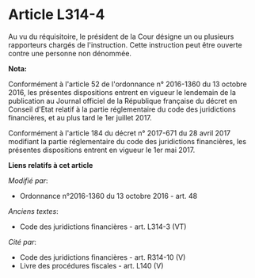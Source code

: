 # Article L314-4

Au vu du réquisitoire, le président de la Cour désigne un ou plusieurs rapporteurs chargés de l'instruction. Cette
instruction peut être ouverte contre une personne non dénommée.

**Nota:**

Conformément à l'article 52 de l'ordonnance n° 2016-1360 du 13 octobre 2016, les présentes dispositions entrent en vigueur le
lendemain de la publication au Journal officiel de la République française du décret en Conseil d'Etat relatif à la partie
réglementaire du code des juridictions financières, et au plus tard le 1er juillet 2017.

Conformément à l'article 184 du décret n° 2017-671 du 28 avril 2017 modifiant la partie réglementaire du code des
juridictions financières, les présentes dispositions entrent en vigueur le 1er mai 2017.

**Liens relatifs à cet article**

_Modifié par_:

  - Ordonnance n°2016-1360 du 13 octobre 2016 - art. 48

_Anciens textes_:

  - Code des juridictions financières - art. L314-3 (VT)

_Cité par_:

  - Code des juridictions financières - art. R314-10 (V)
  - Livre des procédures fiscales - art. L140 (V)
